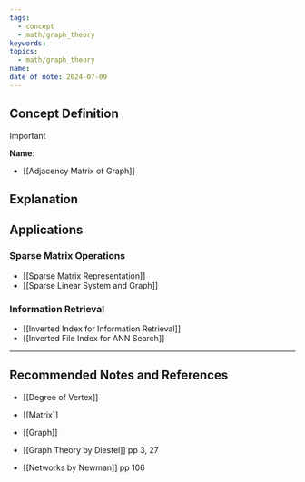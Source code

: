 ```yaml
---
tags:
  - concept
  - math/graph_theory
keywords: 
topics:
  - math/graph_theory
name: 
date of note: 2024-07-09
---
```


## Concept Definition

>[!important]
>**Name**: 


- [[Adjacency Matrix of Graph]]



## Explanation



## Applications

### Sparse Matrix Operations

- [[Sparse Matrix Representation]]
- [[Sparse Linear System and Graph]]


### Information Retrieval

- [[Inverted Index for Information Retrieval]]
- [[Inverted File Index for ANN Search]]




-----------
##  Recommended Notes and References


- [[Degree of Vertex]]
- [[Matrix]]
- [[Graph]]

- [[Graph Theory by Diestel]] pp 3, 27
- [[Networks by Newman]] pp 106